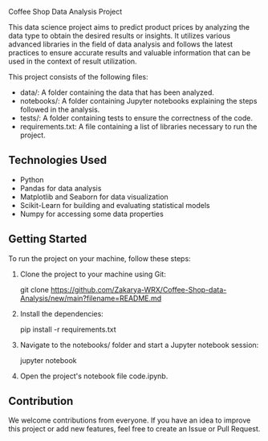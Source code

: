 Coffee Shop Data Analysis Project

This data science project aims to predict product prices by analyzing the data type to obtain the desired results or insights. It utilizes various advanced libraries in the field of data analysis and follows the latest practices to ensure accurate results and valuable information that can be used in the context of result utilization.

This project consists of the following files:
- data/: A folder containing the data that has been analyzed.
- notebooks/: A folder containing Jupyter notebooks explaining the steps followed in the analysis.
- tests/: A folder containing tests to ensure the correctness of the code.
- requirements.txt: A file containing a list of libraries necessary to run the project.

## Technologies Used
- Python
- Pandas for data analysis
- Matplotlib and Seaborn for data visualization
- Scikit-Learn for building and evaluating statistical models
- Numpy for accessing some data properties

## Getting Started
To run the project on your machine, follow these steps:

1. Clone the project to your machine using Git:

   git clone https://github.com/Zakarya-WRX/Coffee-Shop-data-Analysis/new/main?filename=README.md

2. Install the dependencies:

   pip install -r requirements.txt

3. Navigate to the notebooks/ folder and start a Jupyter notebook session:

   jupyter notebook

4. Open the project's notebook file code.ipynb.

## Contribution
We welcome contributions from everyone. If you have an idea to improve this project or add new features, feel free to create an Issue or Pull Request.
